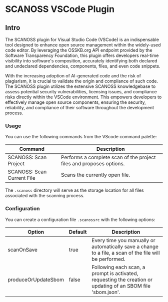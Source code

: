 # SCANOSS VSCode Plugin

## Intro

The SCANOSS plugin for Visual Studio Code (VSCode) is an indispensable tool designed to enhance open source management within the widely-used code editor. By leveraging the OSSKB.org API endpoint provided by the Software Transparency Foundation, this plugin offers developers real-time visibility into software's composition, accurately identifying both declared and undeclared dependencies, components, files, and even code snippets.

With the increasing adoption of AI-generated code and the risk of plagiarism, it is crucial to validate the origin and compliance of such code. The SCANOSS plugin utilizes the extensive SCANOSS knowledgebase to assess potential security vulnerabilities, licensing issues, and compliance risks directly within the VSCode environment. This empowers developers to effectively manage open source components, ensuring the security, reliability, and compliance of their software throughout the development process.

### Usage

You can use the following commands from the VScode command palette:

| Command                    | Description                                                         |
| -------------------------- | ------------------------------------------------------------------- |
| SCANOSS: Scan Project      | Performs a complete scan of the project files and proposes options. |
| SCANOSS: Scan Current File | Scans the currently open file.                                      |

The `.scanoss` directory will serve as the storage location for all files associated with the scanning process.

### Configuration

You can create a configuration file `.scanossrc` with the following options:

| Option              | Default | Description                                                                                                  |
| ------------------- | ------- | -------------------------------------------------------------------------------------------------------      |
| scanOnSave          | true    | Every time you manually or automatically save a change to a file, a scan of the file will be performed.      |
| produceOrUpdateSbom | false   | Following each scan, a prompt is activated, requesting the creation or updating of an SBOM file 'sbom.json'. |
